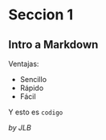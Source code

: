 # Seccion 1
## Intro a Markdown

Ventajas:

* Sencillo
* Rápido
* Fácil

Y esto es `codigo`

_by JLB_